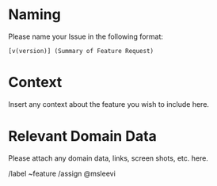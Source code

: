 # Naming

Please name your Issue in the following format:

`[v(version)] (Summary of Feature Request)`

# Context

Insert any context about the feature you wish to include here.


# Relevant Domain Data

Please attach any domain data, links, screen shots, etc. here.

/label ~feature
/assign @msleevi